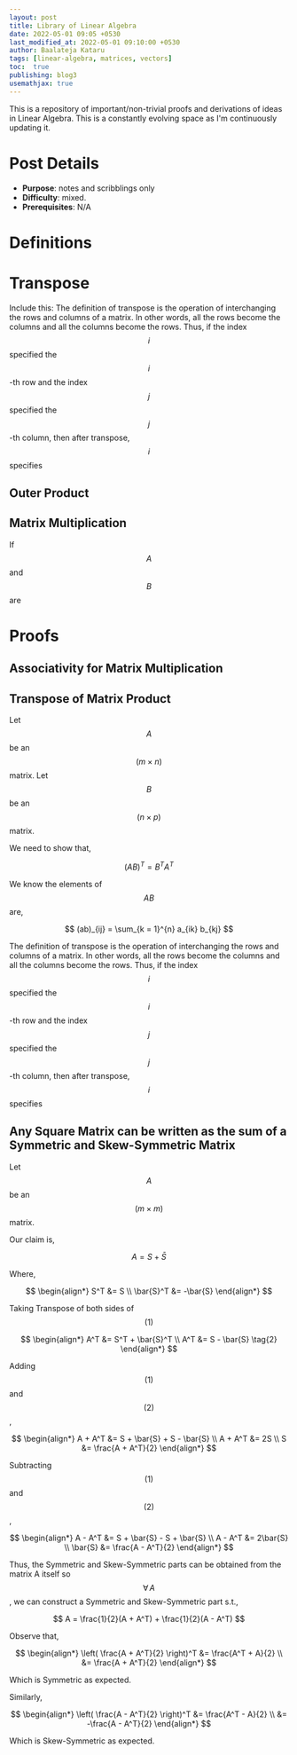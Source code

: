 ```yaml
---
layout: post
title: Library of Linear Algebra
date: 2022-05-01 09:05 +0530
last_modified_at: 2022-05-01 09:10:00 +0530
author: Baalateja Kataru
tags: [linear-algebra, matrices, vectors]
toc:  true
publishing: blog3
usemathjax: true
---
```


This is a repository of important/non-trivial proofs and derivations of ideas in Linear Algebra. This is a constantly evolving space as I'm continuously updating it.

# Post Details

- **Purpose**: notes and scribblings only
- **Difficulty**: mixed.
- **Prerequisites**: N/A

# Definitions

# Transpose

Include this: The definition of transpose is the operation of interchanging the rows and columns of a matrix. In other words, all the rows become the columns and all the columns become the rows. Thus, if the index $$ i $$ specified the $$i$$-th row and the index $$ j $$ specified the $$ j $$-th column, then after transpose, $$ i $$ specifies 

## Outer Product



## Matrix Multiplication

If $$ A $$ and $$ B $$ are

# Proofs

## Associativity for Matrix Multiplication

## Transpose of Matrix Product

Let $$ A $$ be an $$ (m \times n) $$ matrix.
Let $$ B $$ be an $$ (n \times p) $$ matrix.

We need to show that,

$$ (AB)^T = B^T A^T $$

We know the elements of $$ AB $$ are,

$$ (ab)_{ij} = \sum_{k = 1}^{n} a_{ik} b_{kj} $$

The definition of transpose is the operation of interchanging the rows and columns of a matrix. In other words, all the rows become the columns and all the columns become the rows. Thus, if the index $$ i $$ specified the $$i$$-th row and the index $$ j $$ specified the $$ j $$-th column, then after transpose, $$ i $$ specifies 

## Any Square Matrix can be written as the sum of a Symmetric and Skew-Symmetric Matrix

Let $$ A $$ be an $$ (m \times m) $$ matrix.

Our claim is,

$$ A = S + \bar{S} \tag{1} $$

Where,

$$
    \begin{align*}
        S^T &= S \\
        \bar{S}^T &= -\bar{S}
    \end{align*}
$$

Taking Transpose of both sides of $$ (1) $$

$$
    \begin{align*}
        A^T &= S^T + \bar{S}^T \\
        A^T &= S - \bar{S} \tag{2}
    \end{align*}
$$

Adding $$ (1) $$ and $$ (2) $$,

$$
    \begin{align*}
        A + A^T &= S + \bar{S} + S - \bar{S} \\
        A + A^T &= 2S \\
        S &= \frac{A + A^T}{2}
    \end{align*}
$$

Subtracting $$ (1) $$ and $$ (2) $$,

$$
    \begin{align*}
        A - A^T &= S + \bar{S} - S + \bar{S} \\
        A - A^T &= 2\bar{S} \\
        \bar{S} &= \frac{A - A^T}{2}
    \end{align*}
$$

Thus, the Symmetric and Skew-Symmetric parts can be obtained from the matrix A itself so $$ \forall \, A $$, we can construct a Symmetric and Skew-Symmetric part s.t.,

$$
    A = \frac{1}{2}(A + A^T) + \frac{1}{2}(A - A^T)
$$

Observe that,

$$
    \begin{align*}
        \left( \frac{A + A^T}{2} \right)^T &= \frac{A^T + A}{2} \\
        &= \frac{A + A^T}{2}
    \end{align*}
$$

Which is Symmetric as expected.

Similarly,

$$
    \begin{align*}
        \left( \frac{A - A^T}{2} \right)^T &= \frac{A^T - A}{2} \\
        &= -\frac{A - A^T}{2}
    \end{align*}
$$

Which is Skew-Symmetric as expected.




